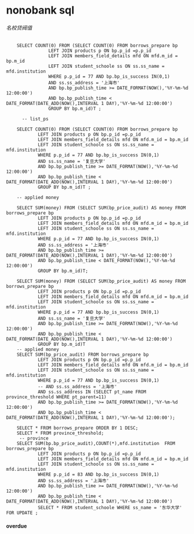 nonobank sql
======================
###### 名校贷阀值

		SELECT COUNT(0) FROM (SELECT COUNT(0) FROM borrows_prepare bp
					LEFT JOIN products p ON bp.p_id =p.p_id
					LEFT JOIN members_field_details mfd ON mfd.m_id = bp.m_id
					LEFT JOIN student_schoole ss ON ss.ss_name = mfd.institution
					WHERE p.p_id = 77 AND bp.bp_is_success IN(0,1)
					AND ss.ss_address = '上海市'
					AND bp.bp_publish_time >= DATE_FORMAT(NOW(),'%Y-%m-%d 12:00:00')
					AND bp.bp_publish_time < DATE_FORMAT(DATE_ADD(NOW(),INTERVAL 1 DAY),'%Y-%m-%d 12:00:00')
					GROUP BY bp.m_id)T ;

		  -- list_ps

		SELECT COUNT(0) FROM (SELECT COUNT(0) FROM borrows_prepare bp
				LEFT JOIN products p ON bp.p_id =p.p_id
				LEFT JOIN members_field_details mfd ON mfd.m_id = bp.m_id
				LEFT JOIN student_schoole ss ON ss.ss_name = mfd.institution
				WHERE p.p_id = 77 AND bp.bp_is_success IN(0,1)
				AND ss.ss_name = '复旦大学'
				AND bp.bp_publish_time >= DATE_FORMAT(NOW(),'%Y-%m-%d 12:00:00')
				AND bp.bp_publish_time < DATE_FORMAT(DATE_ADD(NOW(),INTERVAL 1 DAY),'%Y-%m-%d 12:00:00')
				GROUP BY bp.m_id)T ;

		-- applied money

		SELECT SUM(money) FROM (SELECT SUM(bp_price_audit) AS money FROM borrows_prepare bp
				LEFT JOIN products p ON bp.p_id =p.p_id
				LEFT JOIN members_field_details mfd ON mfd.m_id = bp.m_id
				LEFT JOIN student_schoole ss ON ss.ss_name = mfd.institution
				WHERE p.p_id = 77 AND bp.bp_is_success IN(0,1)
				AND ss.ss_address = '上海市'
				AND bp.bp_publish_time >= DATE_FORMAT(DATE_ADD(NOW(),INTERVAL 1 DAY),'%Y-%m-%d 12:00:00')
				AND bp.bp_publish_time < DATE_FORMAT(NOW(),'%Y-%m-%d 12:00:00')
				GROUP BY bp.m_id)T;

		SELECT SUM(money) FROM (SELECT SUM(bp_price_audit) AS money FROM borrows_prepare bp
				LEFT JOIN products p ON bp.p_id =p.p_id
				LEFT JOIN members_field_details mfd ON mfd.m_id = bp.m_id
				LEFT JOIN student_schoole ss ON ss.ss_name = mfd.institution
				WHERE p.p_id = 77 AND bp.bp_is_success IN(0,1)
				AND ss.ss_name = '复旦大学'
				AND bp.bp_publish_time >= DATE_FORMAT(NOW(),'%Y-%m-%d 12:00:00')
				AND bp.bp_publish_time < DATE_FORMAT(DATE_ADD(NOW(),INTERVAL 1 DAY),'%Y-%m-%d 12:00:00')
				GROUP BY bp.m_id)T
		-- applied money
		SELECT SUM(bp_price_audit) FROM borrows_prepare bp
				LEFT JOIN products p ON bp.p_id =p.p_id
				LEFT JOIN members_field_details mfd ON mfd.m_id = bp.m_id
				LEFT JOIN student_schoole ss ON ss.ss_name = mfd.institution
				WHERE p.p_id = 77 AND bp.bp_is_success IN(0,1)
				-- AND ss.ss_address = '上海市'
				AND ss.ss_address IN (SELECT pt_name FROM province_threshold WHERE pt_parent=11)
				AND bp.bp_publish_time >= DATE_FORMAT(NOW(),'%Y-%m-%d 12:00:00')
				AND bp.bp_publish_time < DATE_FORMAT(DATE_ADD(NOW(),INTERVAL 1 DAY),'%Y-%m-%d 12:00:00');

		SELECT * FROM borrows_prepare ORDER BY 1 DESC;
		SELECT * FROM province_threshold;
		 -- province
		SELECT SUM(bp.bp_price_audit),COUNT(*),mfd.institution  FROM borrows_prepare bp
				LEFT JOIN products p ON bp.p_id =p.p_id
				LEFT JOIN members_field_details mfd ON mfd.m_id = bp.m_id
				LEFT JOIN student_schoole ss ON ss.ss_name = mfd.institution
				WHERE p.p_id = 83 AND bp.bp_is_success IN(0,1)
				AND ss.ss_address = '上海市'
				AND bp.bp_publish_time >= DATE_FORMAT(NOW(),'%Y-%m-%d 12:00:00')
				AND bp.bp_publish_time < DATE_FORMAT(DATE_ADD(NOW(),INTERVAL 1 DAY),'%Y-%m-%d 12:00:00')
				SELECT * FROM student_schoole WHERE ss_name = '东华大学' FOR UPDATE ;

#### overdue
```
```


